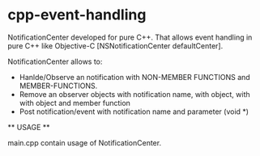 cpp-event-handling
==================

NotificationCenter developed for pure C++. That allows event handling in pure C++ like Objective-C [NSNotificationCenter defaultCenter].

NotificationCenter allows to:

- Hanlde/Observe an notification with NON-MEMBER FUNCTIONS and MEMBER-FUNCTIONS. 
- Remove an observer objects with notification name, with object, with with object and member function
- Post notification/event with notification name and parameter (void *)

** USAGE **

main.cpp contain usage of NotificationCenter.
